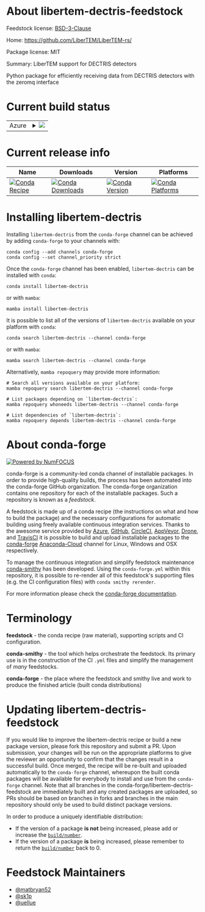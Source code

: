 About libertem-dectris-feedstock
================================

Feedstock license: [BSD-3-Clause](https://github.com/conda-forge/libertem-dectris-feedstock/blob/main/LICENSE.txt)

Home: https://github.com/LiberTEM/LiberTEM-rs/

Package license: MIT

Summary: LiberTEM support for DECTRIS detectors

Python package for efficiently receiving data
from DECTRIS detectors with the zeromq interface


Current build status
====================


<table>
    
  <tr>
    <td>Azure</td>
    <td>
      <details>
        <summary>
          <a href="https://dev.azure.com/conda-forge/feedstock-builds/_build/latest?definitionId=19663&branchName=main">
            <img src="https://dev.azure.com/conda-forge/feedstock-builds/_apis/build/status/libertem-dectris-feedstock?branchName=main">
          </a>
        </summary>
        <table>
          <thead><tr><th>Variant</th><th>Status</th></tr></thead>
          <tbody><tr>
              <td>linux_64_python3.10.____cpython</td>
              <td>
                <a href="https://dev.azure.com/conda-forge/feedstock-builds/_build/latest?definitionId=19663&branchName=main">
                  <img src="https://dev.azure.com/conda-forge/feedstock-builds/_apis/build/status/libertem-dectris-feedstock?branchName=main&jobName=linux&configuration=linux%20linux_64_python3.10.____cpython" alt="variant">
                </a>
              </td>
            </tr><tr>
              <td>linux_64_python3.11.____cpython</td>
              <td>
                <a href="https://dev.azure.com/conda-forge/feedstock-builds/_build/latest?definitionId=19663&branchName=main">
                  <img src="https://dev.azure.com/conda-forge/feedstock-builds/_apis/build/status/libertem-dectris-feedstock?branchName=main&jobName=linux&configuration=linux%20linux_64_python3.11.____cpython" alt="variant">
                </a>
              </td>
            </tr><tr>
              <td>linux_64_python3.8.____cpython</td>
              <td>
                <a href="https://dev.azure.com/conda-forge/feedstock-builds/_build/latest?definitionId=19663&branchName=main">
                  <img src="https://dev.azure.com/conda-forge/feedstock-builds/_apis/build/status/libertem-dectris-feedstock?branchName=main&jobName=linux&configuration=linux%20linux_64_python3.8.____cpython" alt="variant">
                </a>
              </td>
            </tr><tr>
              <td>linux_64_python3.9.____cpython</td>
              <td>
                <a href="https://dev.azure.com/conda-forge/feedstock-builds/_build/latest?definitionId=19663&branchName=main">
                  <img src="https://dev.azure.com/conda-forge/feedstock-builds/_apis/build/status/libertem-dectris-feedstock?branchName=main&jobName=linux&configuration=linux%20linux_64_python3.9.____cpython" alt="variant">
                </a>
              </td>
            </tr><tr>
              <td>osx_64_python3.10.____cpython</td>
              <td>
                <a href="https://dev.azure.com/conda-forge/feedstock-builds/_build/latest?definitionId=19663&branchName=main">
                  <img src="https://dev.azure.com/conda-forge/feedstock-builds/_apis/build/status/libertem-dectris-feedstock?branchName=main&jobName=osx&configuration=osx%20osx_64_python3.10.____cpython" alt="variant">
                </a>
              </td>
            </tr><tr>
              <td>osx_64_python3.11.____cpython</td>
              <td>
                <a href="https://dev.azure.com/conda-forge/feedstock-builds/_build/latest?definitionId=19663&branchName=main">
                  <img src="https://dev.azure.com/conda-forge/feedstock-builds/_apis/build/status/libertem-dectris-feedstock?branchName=main&jobName=osx&configuration=osx%20osx_64_python3.11.____cpython" alt="variant">
                </a>
              </td>
            </tr><tr>
              <td>osx_64_python3.8.____cpython</td>
              <td>
                <a href="https://dev.azure.com/conda-forge/feedstock-builds/_build/latest?definitionId=19663&branchName=main">
                  <img src="https://dev.azure.com/conda-forge/feedstock-builds/_apis/build/status/libertem-dectris-feedstock?branchName=main&jobName=osx&configuration=osx%20osx_64_python3.8.____cpython" alt="variant">
                </a>
              </td>
            </tr><tr>
              <td>osx_64_python3.9.____cpython</td>
              <td>
                <a href="https://dev.azure.com/conda-forge/feedstock-builds/_build/latest?definitionId=19663&branchName=main">
                  <img src="https://dev.azure.com/conda-forge/feedstock-builds/_apis/build/status/libertem-dectris-feedstock?branchName=main&jobName=osx&configuration=osx%20osx_64_python3.9.____cpython" alt="variant">
                </a>
              </td>
            </tr><tr>
              <td>win_64_python3.10.____cpython</td>
              <td>
                <a href="https://dev.azure.com/conda-forge/feedstock-builds/_build/latest?definitionId=19663&branchName=main">
                  <img src="https://dev.azure.com/conda-forge/feedstock-builds/_apis/build/status/libertem-dectris-feedstock?branchName=main&jobName=win&configuration=win%20win_64_python3.10.____cpython" alt="variant">
                </a>
              </td>
            </tr><tr>
              <td>win_64_python3.11.____cpython</td>
              <td>
                <a href="https://dev.azure.com/conda-forge/feedstock-builds/_build/latest?definitionId=19663&branchName=main">
                  <img src="https://dev.azure.com/conda-forge/feedstock-builds/_apis/build/status/libertem-dectris-feedstock?branchName=main&jobName=win&configuration=win%20win_64_python3.11.____cpython" alt="variant">
                </a>
              </td>
            </tr><tr>
              <td>win_64_python3.8.____cpython</td>
              <td>
                <a href="https://dev.azure.com/conda-forge/feedstock-builds/_build/latest?definitionId=19663&branchName=main">
                  <img src="https://dev.azure.com/conda-forge/feedstock-builds/_apis/build/status/libertem-dectris-feedstock?branchName=main&jobName=win&configuration=win%20win_64_python3.8.____cpython" alt="variant">
                </a>
              </td>
            </tr><tr>
              <td>win_64_python3.9.____cpython</td>
              <td>
                <a href="https://dev.azure.com/conda-forge/feedstock-builds/_build/latest?definitionId=19663&branchName=main">
                  <img src="https://dev.azure.com/conda-forge/feedstock-builds/_apis/build/status/libertem-dectris-feedstock?branchName=main&jobName=win&configuration=win%20win_64_python3.9.____cpython" alt="variant">
                </a>
              </td>
            </tr>
          </tbody>
        </table>
      </details>
    </td>
  </tr>
</table>

Current release info
====================

| Name | Downloads | Version | Platforms |
| --- | --- | --- | --- |
| [![Conda Recipe](https://img.shields.io/badge/recipe-libertem--dectris-green.svg)](https://anaconda.org/conda-forge/libertem-dectris) | [![Conda Downloads](https://img.shields.io/conda/dn/conda-forge/libertem-dectris.svg)](https://anaconda.org/conda-forge/libertem-dectris) | [![Conda Version](https://img.shields.io/conda/vn/conda-forge/libertem-dectris.svg)](https://anaconda.org/conda-forge/libertem-dectris) | [![Conda Platforms](https://img.shields.io/conda/pn/conda-forge/libertem-dectris.svg)](https://anaconda.org/conda-forge/libertem-dectris) |

Installing libertem-dectris
===========================

Installing `libertem-dectris` from the `conda-forge` channel can be achieved by adding `conda-forge` to your channels with:

```
conda config --add channels conda-forge
conda config --set channel_priority strict
```

Once the `conda-forge` channel has been enabled, `libertem-dectris` can be installed with `conda`:

```
conda install libertem-dectris
```

or with `mamba`:

```
mamba install libertem-dectris
```

It is possible to list all of the versions of `libertem-dectris` available on your platform with `conda`:

```
conda search libertem-dectris --channel conda-forge
```

or with `mamba`:

```
mamba search libertem-dectris --channel conda-forge
```

Alternatively, `mamba repoquery` may provide more information:

```
# Search all versions available on your platform:
mamba repoquery search libertem-dectris --channel conda-forge

# List packages depending on `libertem-dectris`:
mamba repoquery whoneeds libertem-dectris --channel conda-forge

# List dependencies of `libertem-dectris`:
mamba repoquery depends libertem-dectris --channel conda-forge
```


About conda-forge
=================

[![Powered by
NumFOCUS](https://img.shields.io/badge/powered%20by-NumFOCUS-orange.svg?style=flat&colorA=E1523D&colorB=007D8A)](https://numfocus.org)

conda-forge is a community-led conda channel of installable packages.
In order to provide high-quality builds, the process has been automated into the
conda-forge GitHub organization. The conda-forge organization contains one repository
for each of the installable packages. Such a repository is known as a *feedstock*.

A feedstock is made up of a conda recipe (the instructions on what and how to build
the package) and the necessary configurations for automatic building using freely
available continuous integration services. Thanks to the awesome service provided by
[Azure](https://azure.microsoft.com/en-us/services/devops/), [GitHub](https://github.com/),
[CircleCI](https://circleci.com/), [AppVeyor](https://www.appveyor.com/),
[Drone](https://cloud.drone.io/welcome), and [TravisCI](https://travis-ci.com/)
it is possible to build and upload installable packages to the
[conda-forge](https://anaconda.org/conda-forge) [Anaconda-Cloud](https://anaconda.org/)
channel for Linux, Windows and OSX respectively.

To manage the continuous integration and simplify feedstock maintenance
[conda-smithy](https://github.com/conda-forge/conda-smithy) has been developed.
Using the ``conda-forge.yml`` within this repository, it is possible to re-render all of
this feedstock's supporting files (e.g. the CI configuration files) with ``conda smithy rerender``.

For more information please check the [conda-forge documentation](https://conda-forge.org/docs/).

Terminology
===========

**feedstock** - the conda recipe (raw material), supporting scripts and CI configuration.

**conda-smithy** - the tool which helps orchestrate the feedstock.
                   Its primary use is in the construction of the CI ``.yml`` files
                   and simplify the management of *many* feedstocks.

**conda-forge** - the place where the feedstock and smithy live and work to
                  produce the finished article (built conda distributions)


Updating libertem-dectris-feedstock
===================================

If you would like to improve the libertem-dectris recipe or build a new
package version, please fork this repository and submit a PR. Upon submission,
your changes will be run on the appropriate platforms to give the reviewer an
opportunity to confirm that the changes result in a successful build. Once
merged, the recipe will be re-built and uploaded automatically to the
`conda-forge` channel, whereupon the built conda packages will be available for
everybody to install and use from the `conda-forge` channel.
Note that all branches in the conda-forge/libertem-dectris-feedstock are
immediately built and any created packages are uploaded, so PRs should be based
on branches in forks and branches in the main repository should only be used to
build distinct package versions.

In order to produce a uniquely identifiable distribution:
 * If the version of a package **is not** being increased, please add or increase
   the [``build/number``](https://docs.conda.io/projects/conda-build/en/latest/resources/define-metadata.html#build-number-and-string).
 * If the version of a package **is** being increased, please remember to return
   the [``build/number``](https://docs.conda.io/projects/conda-build/en/latest/resources/define-metadata.html#build-number-and-string)
   back to 0.

Feedstock Maintainers
=====================

* [@matbryan52](https://github.com/matbryan52/)
* [@sk1p](https://github.com/sk1p/)
* [@uellue](https://github.com/uellue/)

